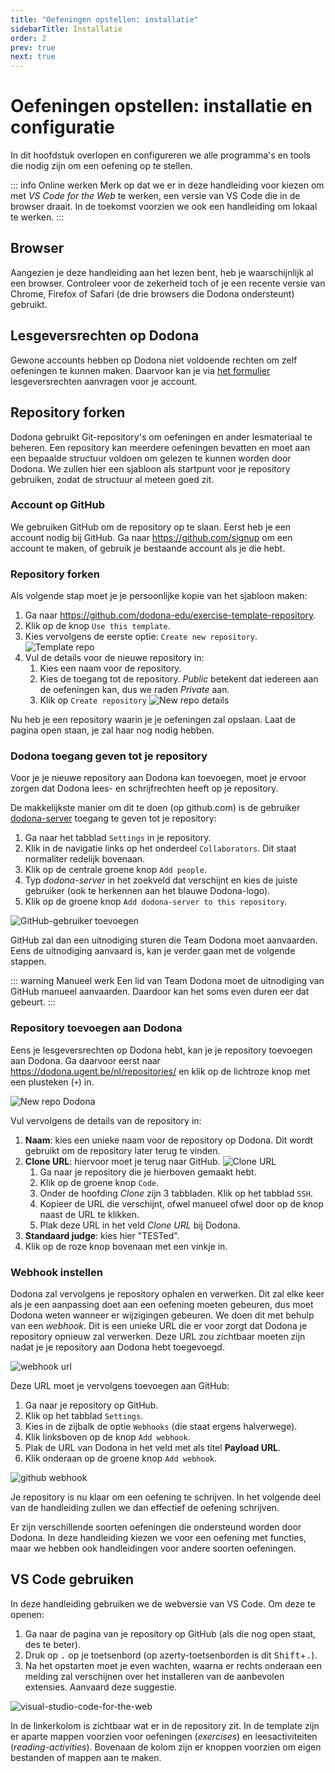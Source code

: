 ```yaml
---
title: "Oefeningen opstellen: installatie"
sidebarTitle: Installatie
order: 2
prev: true
next: true
---
```


# Oefeningen opstellen: installatie en configuratie

In dit hoofdstuk overlopen en configureren we alle programma's en tools die nodig zijn om een oefening op te stellen.

::: info Online werken
Merk op dat we er in deze handleiding voor kiezen om met _VS Code for the Web_ te werken, een versie van VS Code die in de browser draait.
In de toekomst voorzien we ook een handleiding om lokaal te werken.
:::

## Browser

Aangezien je deze handleiding aan het lezen bent, heb je waarschijnlijk al een browser.
Controleer voor de zekerheid toch of je een recente versie van Chrome, Firefox of Safari (de drie browsers die Dodona ondersteunt) gebruikt.

## Lesgeversrechten op Dodona

Gewone accounts hebben op Dodona niet voldoende rechten om zelf oefeningen te kunnen maken.
Daarvoor kan je via [het formulier](https://dodona.ugent.be/nl/rights_requests/new) lesgeversrechten aanvragen voor je account.

## Repository forken

Dodona gebruikt Git-repository's om oefeningen en ander lesmateriaal te beheren.
Een repository kan meerdere oefeningen bevatten en moet aan een bepaalde structuur voldoen om gelezen te kunnen worden door Dodona.
We zullen hier een sjabloon als startpunt voor je repository gebruiken, zodat de structuur al meteen goed zit.

### Account op GitHub

We gebruiken GitHub om de repository op te slaan.
Eerst heb je een account nodig bij GitHub.
Ga naar <https://github.com/signup> om een account te maken, of gebruik je bestaande account als je die hebt.

### Repository forken

Als volgende stap moet je je persoonlijke kopie van het sjabloon maken:

1. Ga naar <https://github.com/dodona-edu/exercise-template-repository>.
2. Klik op de knop `Use this template`.
3. Kies vervolgens de eerste optie: `Create new repository`.
   ![Template repo](./use-template-repo.png)
4. Vul de details voor de nieuwe repository in:
   1. Kies een naam voor de repository.
   2. Kies de toegang tot de repository. _Public_ betekent dat iedereen aan de oefeningen kan, dus we raden _Private_ aan.
   3. Klik op `Create repository`
   ![New repo details](./new-repo-details.png)

Nu heb je een repository waarin je je oefeningen zal opslaan.
Laat de pagina open staan, je zal haar nog nodig hebben.

### Dodona toegang geven tot je repository

Voor je je nieuwe repository aan Dodona kan toevoegen, moet je ervoor zorgen dat Dodona lees- en schrijfrechten heeft op je repository.

De makkelijkste manier om dit te doen (op github.com) is de gebruiker [dodona-server](https://github.com/dodona-server) toegang te geven tot je repository:

1. Ga naar het tabblad `Settings` in je repository.
2. Klik in de navigatie links op het onderdeel `Collaborators`. Dit staat normaliter redelijk bovenaan.
3. Klik op de centrale groene knop `Add people`.
4. Typ _dodona-server_ in het zoekveld dat verschijnt en kies de juiste gebruiker (ook te herkennen aan het blauwe Dodona-logo).
5. Klik op de groene knop `Add dodona-server to this repository`.

![GitHub-gebruiker toevoegen](./add-dodona-server.png)

GitHub zal dan een uitnodiging sturen die Team Dodona moet aanvaarden.
Eens de uitnodiging aanvaard is, kan je verder gaan met de volgende stappen.

::: warning Manueel werk
Een lid van Team Dodona moet de uitnodiging van GitHub manueel aanvaarden.
Daardoor kan het soms even duren eer dat gebeurt.
:::

### Repository toevoegen aan Dodona

Eens je lesgeversrechten op Dodona hebt, kan je je repository toevoegen aan Dodona.
Ga daarvoor eerst naar <https://dodona.ugent.be/nl/repositories/> en klik op de lichtroze knop met een plusteken (`+`) in.

![New repo Dodona](./add-repository.png)

Vul vervolgens de details van de repository in:

1. **Naam**: kies een unieke naam voor de repository op Dodona. Dit wordt gebruikt om de repository later terug te vinden.
2. **Clone URL**: hiervoor moet je terug naar GitHub.
   ![Clone URL](./clone-url.png)
   1. Ga naar je repository die je hierboven gemaakt hebt.
   2. Klik op de groene knop `Code`.
   3. Onder de hoofding _Clone_ zijn 3 tabbladen. Klik op het tabblad `SSH`.
   4. Kopieer de URL die verschijnt, ofwel manueel ofwel door op de knop naast de URL te klikken.
   5. Plak deze URL in het veld _Clone URL_ bij Dodona.
3. **Standaard judge**: kies hier "TESTed".
4. Klik op de roze knop bovenaan met een vinkje in.

### Webhook instellen

Dodona zal vervolgens je repository ophalen en verwerken.
Dit zal elke keer als je een aanpassing doet aan een oefening moeten gebeuren, dus moet Dodona weten wanneer er wijzigingen gebeuren.
We doen dit met behulp van een _webhook_.
Dit is een unieke URL die er voor zorgt dat Dodona je repository opnieuw zal verwerken.
Deze URL zou zichtbaar moeten zijn nadat je je repository aan Dodona hebt toegevoegd.

![webhook url](./webhook-url.png)

Deze URL moet je vervolgens toevoegen aan GitHub:

1. Ga naar je repository op GitHub.
2. Klik op het tabblad `Settings`.
3. Kies in de zijbalk de optie `Webhooks` (die staat ergens halverwege).
4. Klik linksboven op de knop `Add webhook`.
5. Plak de URL van Dodona in het veld met als titel **Payload URL**.
6. Klik onderaan op de groene knop `Add webhook`.

![github webhook](./github-webhook.png)

Je repository is nu klaar om een oefening te schrijven.
In het volgende deel van de handleiding zullen we dan effectief de oefening schrijven.

Er zijn verschillende soorten oefeningen die ondersteund worden door Dodona.
In deze handleiding kiezen we voor een oefening met functies, maar we hebben ook handleidingen voor andere soorten oefeningen.

## VS Code gebruiken

In deze handleiding gebruiken we de webversie van VS Code.
Om deze te openen:

1. Ga naar de pagina van je repository op GitHub (als die nog open staat, des te beter).
2. Druk op <kbd>.</kbd> op je toetsenbord (op azerty-toetsenborden is dit <kbd>Shift</kbd>+<kbd>.</kbd>).
3. Na het opstarten moet je even wachten, waarna er rechts onderaan een melding zal verschijnen over het installeren van de aanbevolen extensies.
   Aanvaard deze suggestie.

![visual-studio-code-for-the-web](./visual-studio-code-for-the-web.png)

In de linkerkolom is zichtbaar wat er in de repository zit. In de template zijn er aparte mappen voorzien voor oefeningen (_exercises_) en leesactiviteiten (_reading-activities_). Bovenaan de kolom zijn er knoppen voorzien om eigen bestanden of mappen aan te maken.  
